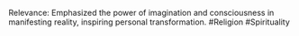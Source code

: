  Relevance: Emphasized the power of imagination and consciousness in manifesting reality, inspiring personal transformation.
#Religion #Spirituality 